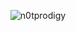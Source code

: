 <p align="center">
  <!--<img height="auto" src="https://github-readme-stats.vercel.app/api?username=goncalobsccosta&show_icons=true&theme=dark&count_private=1&hide_border=true" alt="n0tprodigy" />-->
  <!--<img height="auto" src="https://github-readme-stats.vercel.app/api/top-langs/?username=goncalobsccosta&layout=compact&theme=dark&lang_count=10" alt="n0tprodigy"/>-->
  <img height="auto" src="https://github-readme-streak-stats.herokuapp.com/?user=goncalobsccosta&theme=gotham&hide_border=true" alt="n0tprodigy" />
</p>
